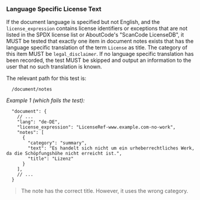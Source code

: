 ### Language Specific License Text

If the document language is specified but not English,
and the `license_expression` contains license identifiers or exceptions that are not listed in the SPDX license list or AboutCode's "ScanCode LicenseDB",
it MUST be tested that exactly one item in document notes exists that has the language specific translation of the term `License` as title.
The category of this item MUST be `legal_disclaimer`.
If no language specific translation has been recorded, the test MUST be skipped and output an information to the user that no such translation is known.

The relevant path for this test is:

```
  /document/notes
```

*Example 1 (which fails the test):*

```
  "document": {
    // ...
    "lang": "de-DE",
    "license_expression": "LicenseRef-www.example.com-no-work",
    "notes": [
      {
        "category": "summary",
        "text": "Es handelt sich nicht um ein urheberrechtliches Werk, da die Schöpfungshöhe nicht erreicht ist.",
        "title": "Lizenz"
      }
    ],
    // ...
  }  
```

> The note has the correct title. However, it uses the wrong category.
